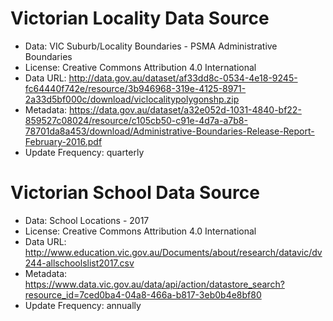 # Victorian Locality Data Source
- Data: VIC Suburb/Locality Boundaries - PSMA Administrative Boundaries 
- License: Creative Commons Attribution 4.0 International
- Data URL: http://data.gov.au/dataset/af33dd8c-0534-4e18-9245-fc64440f742e/resource/3b946968-319e-4125-8971-2a33d5bf000c/download/viclocalitypolygonshp.zip
- Metadata: https://data.gov.au/dataset/a32e052d-1031-4840-bf22-859527c08024/resource/c105cb50-c91e-4d7a-a7b8-78701da8a453/download/Administrative-Boundaries-Release-Report-February-2016.pdf
- Update Frequency: quarterly

# Victorian School Data Source
- Data: School Locations - 2017
- License: Creative Commons Attribution 4.0 International 
- Data URL: http://www.education.vic.gov.au/Documents/about/research/datavic/dv244-allschoolslist2017.csv
- Metadata: https://www.data.vic.gov.au/data/api/action/datastore_search?resource_id=7ced0ba4-04a8-466a-b817-3eb0b4e8bf80
- Update Frequency: annually
